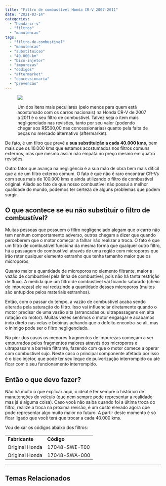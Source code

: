 ```yaml
---
title: "Filtro de combustível Honda CR-V 2007-2011"
date: "2021-03-14"
categories:
  - "honda-cr-v"
  - "filtros"
  - "manutencao"
tags:
  - "filtro-de-combustivel"
  - "manutencao"
  - "substituicao"
  - "40.000-km"
  - "bico-injetor"
  - "impurezas"
  - "codigos"
  - "aftermarket"
  - "concessionaria"
  - "prevencao"
---
```


<figure>

![](https://garagemdomadeira.com/wp-content/uploads/2021/03/header_filtro_comb.jpg?w=1024)

<figcaption>

Um dos itens mais peculiares (pelo menos para quem está acostumado com os carros nacionais) na Honda CR-V de 2007 a 2011 é o seu filtro de combustível. Talvez seja o item mais negligenciado nas revisões, tanto por seu valor (podendo chegar aos R$500,00 nas concessionárias) quanto pela falta de peças no mercado alternativo (aftermarket).

</figcaption>

</figure>

<!--more-->

De fato, é um filtro que prevê a **sua substituição a cada 40.000 kms**, bem mais que os 10.000 kms que estamos acostumados nos filtros comuns externos, mas que mesmo assim não empata no preço mesmo em quatro revisões.

Outro fator que avança na negligência é a sua mão de obra bem mais difícil que a de um filtro externo comum. O fato é que não é raro encontrar CR-Vs com seus mais de 100.000 kms e ainda utilizando o filtro de combustível original. Aliado ao fato de que nosso combustível não possui a melhor qualidade do mundo, podemos ter certeza de alguns problemas que podem surgir.

## O que acontece se eu não substituir o filtro de combustível?

Muitas pessoas que possuem o filtro negligenciado alegam que o carro não tem nenhum comportamento adverso, outros chegam a dizer que quando perceberem que o motor começar a falhar irão realizar a troca. O fato é que um filtro de combustível funciona da mesma forma que qualquer outro filtro, há a passagem do combustível através de uma região com microporos que irão reter qualquer elemento estranho que tenha tamanho maior que os microporos.  
  
Quanto maior a quantidade de microporos no elemento filtrante, maior a vazão de combustível pela linha de combustível, pois não há tanta restrição de fluxo. A medida que um filtro de combustível vai ficando saturado (cheio de impurezas) ele vai reduzindo a quantidade desses microporos (muitos são entupidos pelos materiais estranhos).

Então, com o passar do tempo, a vazão de combustível acaba sendo alterada pela saturação do filtro. Isso vai influenciar diretamente quando o motor precisar de uma vazão alta (arrancadas ou ultrapassagens em alta rotação do motor). Muitas vezes sentimos o motor engasgar e acabamos indo direto nas velas e bobinas achando que o defeito encontra-se ali, mas o inimigo pode ser o filtro negligenciado.

No pior dos casos os menores fragmentos de impurezas começam a ser empurrados pelos fragmentos maiores através dos microporos e ultrapassam a barreira filtrante, fazendo com que o motor comece a operar com combustível sujo. Neste caso o principal componente afetado por isso é o bico injetor, que pode ter seu leque de pulverização interrompido ou até ficar com o seu funcionamento interrompido.

## Então o que devo fazer?

Não há muito o que explicar aqui, o ideal é ter sempre o histórico de manutenções do veículo (que nem sempre pode representar a realidade mas já é alguma coisa). Caso você não saiba quando foi a última troca do filtro, realize a troca na próxima revisão, é um custo elevado agora que pode representar algo muito maior no futuro. A partir deste momento é só ficar ligado que você terá que trocar a cada 40.000 kms.

Vou deixar os códigos abaixo dos filtros:

<table><tbody><tr><td><strong>Fabricante</strong></td><td><strong>Código</strong></td></tr><tr><td>Original Honda</td><td>17048-SWE-T00</td></tr><tr><td>Original Honda</td><td>17048-SWA-000</td></tr></tbody></table>

* * *

## Temas Relacionados
